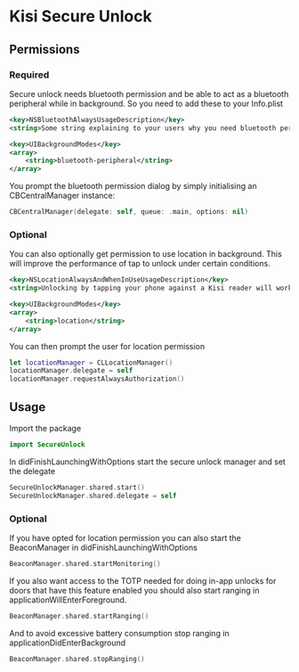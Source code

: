 # Kisi Secure Unlock

## Permissions

### Required
Secure unlock needs bluetooth permission and be able to act as a bluetooth peripheral while in background.
So you need to add these to your Info.plist

```xml
<key>NSBluetoothAlwaysUsageDescription</key>
<string>Some string explaining to your users why you need bluetooth permission.</string>
```

```xml
<key>UIBackgroundModes</key>
<array>
    <string>bluetooth-peripheral</string>
</array>
```

You prompt the bluetooth permission dialog by simply initialising an CBCentralManager instance:
```swift
CBCentralManager(delegate: self, queue: .main, options: nil)
```

### Optional
You can also optionally get permission to use location in background. This will improve the performance of tap to unlock under certain conditions.

```xml
<key>NSLocationAlwaysAndWhenInUseUsageDescription</key>
<string>Unlocking by tapping your phone against a Kisi reader will work better with always permission. Kisi doesn&apos;t store or share your location data.</string>
```

```xml
<key>UIBackgroundModes</key>
<array>
    <string>location</string>
</array>
```

You can then prompt the user for location permission
```swift
let locationManager = CLLocationManager()
locationManager.delegate = self
locationManager.requestAlwaysAuthorization()
```

## Usage
Import the package

```swift
import SecureUnlock
```

In didFinishLaunchingWithOptions start the secure unlock manager and set the delegate
```swift
SecureUnlockManager.shared.start()
SecureUnlockManager.shared.delegate = self
```

### Optional
If you have opted for location permission you can also start the BeaconManager in didFinishLaunchingWithOptions

```swift
BeaconManager.shared.startMonitoring()
```

If you also want access to the TOTP needed for doing in-app unlocks for doors that have this feature enabled you should also start ranging in applicationWillEnterForeground.

```swift
BeaconManager.shared.startRanging()
```

And to avoid excessive battery consumption stop ranging in applicationDidEnterBackground
```swift
BeaconManager.shared.stopRanging()
```
